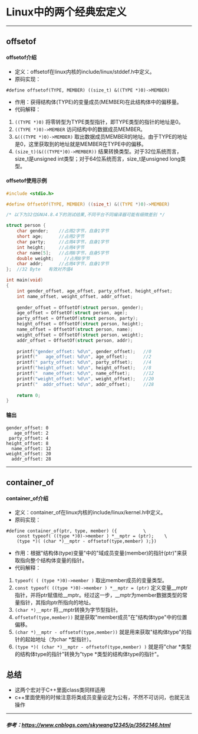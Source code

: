 # Linux中的两个经典宏定义
------

## offsetof

#### offsetof介绍
- 定义：offsetof在linux内核的include/linux/stddef.h中定义。
- 原码实现：
```
#define offsetof(TYPE, MEMBER) ((size_t) &((TYPE *)0)->MEMBER)
```
- 作用：获得结构体(TYPE)的变量成员(MEMBER)在此结构体中的偏移量。
- 代码解释：

1. `((TYPE *)0)`   将零转型为TYPE类型指针，即TYPE类型的指针的地址是0。
2. `((TYPE *)0)->MEMBER`   访问结构中的数据成员MEMBER。
3. `&(((TYPE *)0)->MEMBER)`   取出数据成员MEMBER的地址。由于TYPE的地址是0，这里获取到的地址就是MEMBER在TYPE中的偏移。
4. `(size_t)(&(((TYPE*)0)->MEMBER))`   结果转换类型。对于32位系统而言，size_t是unsigned int类型；对于64位系统而言，size_t是unsigned long类型。

#### offsetof使用示例
```c
#include <stdio.h>

#define OffsetOf(TYPE, MEMBER) ((size_t) &((TYPE *)0)->MEMBER)

/* 以下为32位GNU4.8.4下的测试结果,不同平台不同编译器可能有细微差别 */

struct person {
    char gender;    //占用2字节，自身1字节
    short age;      //占用2字节
    char party;     //占用4字节，自身1字节
    int height;     //占用4字节
    char name[5];   //占用8字节，自身5字节
    double weight;    //占用8字节
    char addr;      //占用4字节，自身1字节
};  //32 Byte   有效对齐值4

int main(void)
{
    int gender_offset, age_offset, party_offset, height_offset;
    int name_offset, weight_offset, addr_offset;
    
    gender_offset = OffsetOf(struct person, gender);
    age_offset = OffsetOf(struct person, age);
    party_offset = OffsetOf(struct person, party);
    height_offset = OffsetOf(struct person, height);
    name_offset = OffsetOf(struct person, name);
    weight_offset = OffsetOf(struct person, weight);
    addr_offset = OffsetOf(struct person, addr);
    
    printf("gender_offset: %d\n", gender_offset);   //0
    printf("   age_offset: %d\n", age_offset);      //2
    printf(" party_offset: %d\n", party_offset);    //4
    printf("height_offset: %d\n", height_offset);   //8
    printf("  name_offset: %d\n", name_offset);     //12
    printf("weight_offset: %d\n", weight_offset);   //20
    printf("  addr_offset: %d\n", addr_offset);     //28
    
    return 0;
}
```

#### 输出
```
gender_offset: 0
   age_offset: 2
 party_offset: 4
height_offset: 8
  name_offset: 12
weight_offset: 20
  addr_offset: 28
```

------

## container_of
#### container_of介绍
- 定义：container_of在linux内核的include/linux/kernel.h中定义。
- 原码实现：
```
#define container_of(ptr, type, member) ({          \
    const typeof( ((type *)0)->member ) *__mptr = (ptr);    \
    (type *)( (char *)__mptr - offsetof(type,member) );})
```
- 作用：根据"结构体(type)变量"中的"域成员变量(member)的指针(ptr)"来获取指向整个结构体变量的指针。
- 代码解释：

1. `typeof( ( (type *)0)->member )`   取出member成员的变量类型。
2. `const typeof( ((type *)0)->member ) *__mptr = (ptr)`  定义变量\_\_mptr指针，并将ptr赋值给\_\_mptr。经过这一步，__mptr为member数据类型的常量指针，其指向ptr所指向的地址。
3. `(char *)__mptr`   将__mptr转换为字节型指针。
4. `offsetof(type,member))`   就是获取"member成员"在"结构体type"中的位置偏移。
5. `(char *)__mptr - offsetof(type,member))`  就是用来获取"结构体type"的指针的起始地址（为char *型指针）。
6. `(type *)( (char *)__mptr - offsetof(type,member) )`   就是将"char *类型的结构体type的指针"转换为"type *类型的结构体type的指针"。

## 总结
- 这两个宏对于C++里面class类同样适用
- c++里面使用的时候注意将类成员变量设定为公有，不然不可访问，也就无法操作
------
##### 参考：https://www.cnblogs.com/skywang12345/p/3562146.html